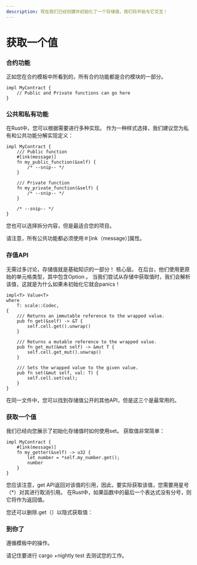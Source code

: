 ```yaml
---
description: 现在我们已经创建并初始化了一个存储值，我们将开始与它交互！
---
```


# 获取一个值

### 合约功能

正如您在合约模板中所看到的，所有合约功能都是合约模块的一部分。

```text
impl MyContract {
    // Public and Private functions can go here
}
```

### 公共和私有功能

在Rust中，您可以根据需要进行多种实现。 作为一种样式选择，我们建议您为私有和公共功能分解实现定义：

```text
impl MyContract {
    /// Public function
    #[ink(message)]
    fn my_public_function(&self) {
        /* --snip-- */
    }

    /// Private function
    fn my_private_function(&self) {
        /* --snip-- */
    }

    /* --snip-- */
}
```

您也可以选择拆分内容，但是最适合您的项目。

请注意，所有公共功能都必须使用＃\[ink（message）\]属性。

### 存值API 

无需过多讨论，存储值就是基础知识的一部分！ 核心层。 在后台，他们使用更原始的单元格类型，其中包含Option 。 当我们尝试从存储中获取值时，我们会解析该值，这就是为什么如果未初始化它就会panics！

```text
impl<T> Value<T>
where
    T: scale::Codec,
{
    /// Returns an immutable reference to the wrapped value.
    pub fn get(&self) -> &T {
        self.cell.get().unwrap()
    }

    /// Returns a mutable reference to the wrapped value.
    pub fn get_mut(&mut self) -> &mut T {
        self.cell.get_mut().unwrap()
    }

    /// Sets the wrapped value to the given value.
    pub fn set(&mut self, val: T) {
        self.cell.set(val);
    }
}
```

在同一文件中，您可以找到存储值公开的其他API，但是这三个是最常用的。

### 获取一个值

我们已经向您展示了初始化存储值时如何使用set。 获取值非常简单：

```text
impl MyContract {
    #[ink(message)]
    fn my_getter(&self) -> u32 {
        let number = *self.my_number.get();
        number
    }
}
```

您应该注意，get API返回对该值的引用，因此，要实际获取该值，您需要用星号（\*）对其进行取消引用。 在Rust中，如果函数中的最后一个表达式没有分号，则它将作为返回值。

您还可以删除.get（）以隐式获取值：

### 到你了

遵循模板中的操作。

请记住要进行 cargo +nightly test 去测试您的工作。

